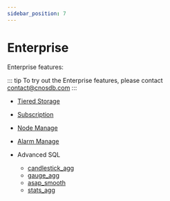 ```yaml
---
sidebar_position: 7
---
```


# Enterprise

Enterprise features:

::: tip
To try out the Enterprise features, please contact <a class="color-fg-default" itemprop="email" href="mailto:contact@cnosdb.com">contact@cnosdb.com</a>
:::

- [Tiered Storage](../manage/tiered_storage.md)

- [Subscription](../manage/subscriptions.md)

- [Node Manage](../manage/node_manage.md)

- [Alarm Manage](../manage/alarm_manage.md)

- Advanced SQL
    * [candlestick_agg](../reference/sql.md#candlestick-agg)
    * [gauge_agg](../reference/sql.md#gauge-agg)
    * [asap_smooth](../reference/sql.md#asap-smooth)
    * [stats_agg](../reference/sql.md#stats-agg)